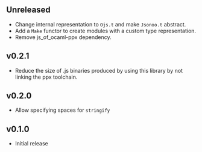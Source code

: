 ## Unreleased

- Change internal representation to `Ojs.t` and make `Jsonoo.t` abstract.
- Add a `Make` functor to create modules with a custom type representation.
- Remove js_of_ocaml-ppx dependency.

## v0.2.1

- Reduce the size of .js binaries produced by using this library by not linking
  the ppx toolchain.

## v0.2.0

- Allow specifying spaces for `stringify`

## v0.1.0

- Initial release
